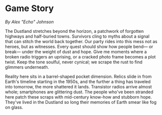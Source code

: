 # Game Story
*By Alex "Echo" Johnson*

The Dustland stretches beyond the horizon, a patchwork of forgotten highways and half-buried towns. Survivors cling to myths about a signal that can stitch the world back together. Our party rides into this mess not as heroes, but as witnesses. Every quest should show how people bend— or break— under the weight of dust and hope. Give me moments where a broken radio triggers an uprising, or a cracked photo frame becomes a plot twist. Keep the tone soulful, never cynical; we scrape the rust to find glimmers underneath.

Reality here sits in a barrel-shaped pocket dimension. Relics slide in from Earth's timeline starting in the 1950s, and the further a thing has traveled into tomorrow, the more shattered it lands. Transistor radios arrive almost whole; smartphones are glittering dust. The people who've been stranded here patch these scraps with mid-century know-how and stubborn hope. They've lived in the Dustland so long their memories of Earth smear like fog on glass.


